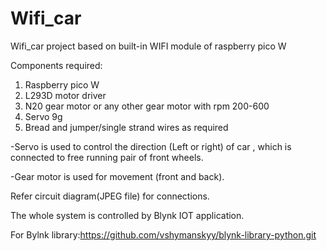 # Wifi_car
Wifi_car project based on built-in WIFI module of raspberry pico W

Components required:
1) Raspberry pico W
2) L293D motor driver
3) N20 gear motor or any other gear motor with rpm 200-600
4) Servo 9g
5) Bread and jumper/single strand wires as required

-Servo is used to control the direction (Left or right) of car , which is connected to free running pair of front wheels. 

-Gear motor is used for movement (front and back). 

Refer circuit diagram(JPEG file) for connections.

The whole system is controlled by Blynk IOT application.

For Bylnk library:https://github.com/vshymanskyy/blynk-library-python.git
